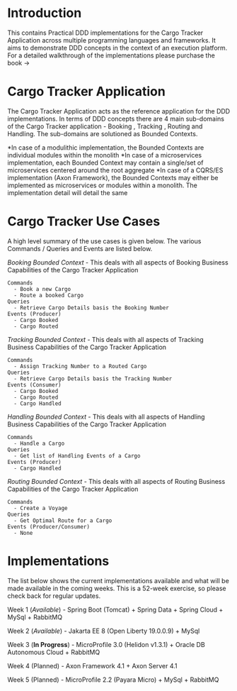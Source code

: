 # Introduction

This contains Practical DDD implementations for the Cargo Tracker Application across multiple programming languages and frameworks. It aims to demonstrate DDD concepts in the context of an execution platform. For a detailed walkthrough of the implementations please purchase the book -> 

# Cargo Tracker Application

The Cargo Tracker Application acts as the reference application for the DDD implementations. In terms of DDD concepts there are 4 main sub-domains of the Cargo Tracker application - Booking , Tracking , Routing and Handling. The sub-domains are solutioned as Bounded Contexts.

  *In case of a modulithic implementation, the Bounded Contexts are individual modules within the monolith
  *In case of a microservices implementation, each Bounded Context may contain a single/set of microservices centered around the root aggregate
  *In case of a CQRS/ES implementation (Axon Framework), the Bounded Contexts may either be implemented as microservices or modules within a monolith. The implementation detail will detail the same
  
 # Cargo Tracker Use Cases
  
  A high level summary of the use cases is given below. The various Commands / Queries and Events are listed below.
  
  *Booking Bounded Context* - This deals with all aspects of Booking Business Capabilities of the Cargo Tracker Application
  
    Commands
      - Book a new Cargo
      - Route a booked Cargo
    Queries
      - Retrieve Cargo Details basis the Booking Number
    Events (Producer)
      - Cargo Booked
      - Cargo Routed
  
  
  *Tracking Bounded Context* - This deals with all aspects of Tracking Business Capabilities of the Cargo Tracker Application
  
    Commands
      - Assign Tracking Number to a Routed Cargo
    Queries
      - Retrieve Cargo Details basis the Tracking Number
    Events (Consumer)
      - Cargo Booked
      - Cargo Routed
      - Cargo Handled
      
   *Handling Bounded Context* - This deals with all aspects of Handling Business Capabilities of the Cargo Tracker Application
  
    Commands
      - Handle a Cargo
    Queries
      - Get list of Handling Events of a Cargo
    Events (Producer)
      - Cargo Handled
      
   *Routing Bounded Context* - This deals with all aspects of Routing Business Capabilities of the Cargo Tracker Application
  
    Commands
      - Create a Voyage
    Queries
      - Get Optimal Route for a Cargo
    Events (Producer/Consumer)
      - None

# Implementations

The list below shows the current implementations available and what will be made available in the coming weeks. This is a 52-week exercise, so please check back for regular updates. 

Week 1 (*Available*) - Spring Boot (Tomcat) + Spring Data + Spring Cloud + MySql + RabbitMQ 

Week 2 (*Available*) - Jakarta EE 8 (Open Liberty 19.0.0.9) + MySql

Week 3 (**In Progress**) - MicroProfile 3.0 (Helidon v1.3.1) + Oracle DB Autonomous Cloud + RabbitMQ

Week 4 (Planned) - Axon Framework 4.1  + Axon Server 4.1

Week 5 (Planned) - MicroProfile 2.2 (Payara Micro) + MySql + RabbitMQ



